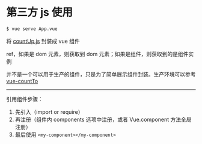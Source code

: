 # 第三方 js 使用

```bash
$ vue serve App.vue
```

将 [countUp.js](https://github.com/inorganik/countUp.js/) 封装成 vue 组件

ref，如果是 dom 元素，则获取到 dom 元素；如果是组件，则获取到的是组件实例

并不是一个可以用于生产的组件，只是为了简单展示组件封装。生产环境可以参考 [vue-countTo](https://github.com/PanJiaChen/vue-countTo)

---

引用组件步骤：

1. 先引入（import or require）
2. 再注册（组件内 components 选项中注册，或者 Vue.component 方法全局注册）
3. 最后使用 `<my-component></my-component>`